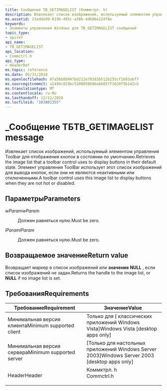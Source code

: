 ```yaml
---
title: Сообщение TB_GETIMAGELIST (Коммктрл. h)
description: Извлекает список изображений, используемый элементом управления Toolbar для отображения кнопок в состоянии по умолчанию. Элемент управления ToolBar использует этот список изображений для вывода кнопок, если они не являются неактивными или отключенными.
ms.assetid: 21edde99-019b-495c-a38b-4d686e124f8e
keywords:
- Элементы управления Windows для TB_GETIMAGELIST сообщений
topic_type:
- apiref
api_name:
- TB_GETIMAGELIST
api_location:
- Commctrl.h
api_type:
- HeaderDef
ms.topic: reference
ms.date: 05/31/2018
ms.openlocfilehash: 07a56b8b847bd212e703d3b512b255cf1693abf7
ms.sourcegitcommit: a1494c819bc5200050696e66057f1020f5b142cb
ms.translationtype: MT
ms.contentlocale: ru-RU
ms.lasthandoff: 12/12/2020
ms.locfileid: "103801355"
---
```

# <a name="tb_getimagelist-message"></a><span data-ttu-id="9f46e-105">\_Сообщение ТБ</span><span class="sxs-lookup"><span data-stu-id="9f46e-105">TB\_GETIMAGELIST message</span></span>

<span data-ttu-id="9f46e-106">Извлекает список изображений, используемый элементом управления Toolbar для отображения кнопок в состоянии по умолчанию.</span><span class="sxs-lookup"><span data-stu-id="9f46e-106">Retrieves the image list that a toolbar control uses to display buttons in their default state.</span></span> <span data-ttu-id="9f46e-107">Элемент управления ToolBar использует этот список изображений для вывода кнопок, если они не являются неактивными или отключенными.</span><span class="sxs-lookup"><span data-stu-id="9f46e-107">A toolbar control uses this image list to display buttons when they are not hot or disabled.</span></span>

## <a name="parameters"></a><span data-ttu-id="9f46e-108">Параметры</span><span class="sxs-lookup"><span data-stu-id="9f46e-108">Parameters</span></span>

<dl> <dt>

<span data-ttu-id="9f46e-109">*wParam*</span><span class="sxs-lookup"><span data-stu-id="9f46e-109">*wParam*</span></span> 
</dt> <dd>

<span data-ttu-id="9f46e-110">Должен равняться нулю.</span><span class="sxs-lookup"><span data-stu-id="9f46e-110">Must be zero.</span></span>

</dd> <dt>

<span data-ttu-id="9f46e-111">*lParam*</span><span class="sxs-lookup"><span data-stu-id="9f46e-111">*lParam*</span></span> 
</dt> <dd>

<span data-ttu-id="9f46e-112">Должен равняться нулю.</span><span class="sxs-lookup"><span data-stu-id="9f46e-112">Must be zero.</span></span>

</dd> </dl>

## <a name="return-value"></a><span data-ttu-id="9f46e-113">Возвращаемое значение</span><span class="sxs-lookup"><span data-stu-id="9f46e-113">Return value</span></span>

<span data-ttu-id="9f46e-114">Возвращает маркер в список изображений или **значение NULL** , если список изображений не задан.</span><span class="sxs-lookup"><span data-stu-id="9f46e-114">Returns the handle to the image list, or **NULL** if no image list is set.</span></span>

## <a name="requirements"></a><span data-ttu-id="9f46e-115">Требования</span><span class="sxs-lookup"><span data-stu-id="9f46e-115">Requirements</span></span>



| <span data-ttu-id="9f46e-116">Требование</span><span class="sxs-lookup"><span data-stu-id="9f46e-116">Requirement</span></span> | <span data-ttu-id="9f46e-117">Значение</span><span class="sxs-lookup"><span data-stu-id="9f46e-117">Value</span></span> |
|-------------------------------------|---------------------------------------------------------------------------------------|
| <span data-ttu-id="9f46e-118">Минимальная версия клиента</span><span class="sxs-lookup"><span data-stu-id="9f46e-118">Minimum supported client</span></span><br/> | <span data-ttu-id="9f46e-119">Только для \[ классических приложений Windows Vista\]</span><span class="sxs-lookup"><span data-stu-id="9f46e-119">Windows Vista \[desktop apps only\]</span></span><br/>                                        |
| <span data-ttu-id="9f46e-120">Минимальная версия сервера</span><span class="sxs-lookup"><span data-stu-id="9f46e-120">Minimum supported server</span></span><br/> | <span data-ttu-id="9f46e-121">\[Только для настольных приложений Windows Server 2003\]</span><span class="sxs-lookup"><span data-stu-id="9f46e-121">Windows Server 2003 \[desktop apps only\]</span></span><br/>                                  |
| <span data-ttu-id="9f46e-122">Header</span><span class="sxs-lookup"><span data-stu-id="9f46e-122">Header</span></span><br/>                   | <dl> <span data-ttu-id="9f46e-123"><dt>Коммктрл. h</dt></span><span class="sxs-lookup"><span data-stu-id="9f46e-123"><dt>Commctrl.h</dt></span></span> </dl> |



 

 





